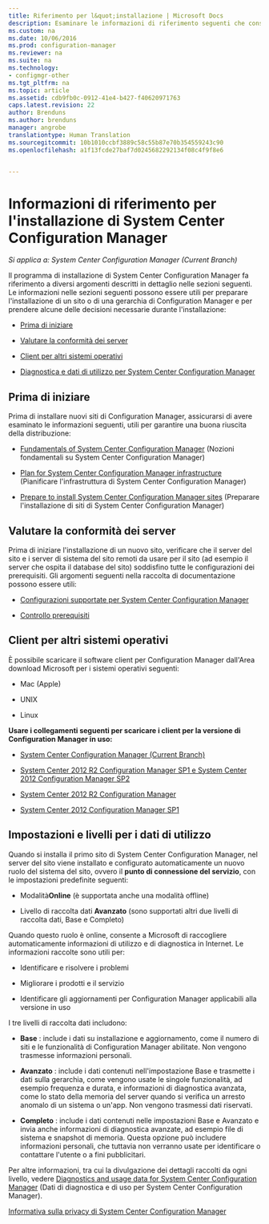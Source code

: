 ```yaml
---
title: Riferimento per l&quot;installazione | Microsoft Docs
description: Esaminare le informazioni di riferimento seguenti che consentono di preparare l&quot;installazione di un sito o di una gerarchia di Configuration Manager.
ms.custom: na
ms.date: 10/06/2016
ms.prod: configuration-manager
ms.reviewer: na
ms.suite: na
ms.technology:
- configmgr-other
ms.tgt_pltfrm: na
ms.topic: article
ms.assetid: cdb9fb0c-0912-41e4-b427-f40620971763
caps.latest.revision: 22
author: Brenduns
ms.author: brenduns
manager: angrobe
translationtype: Human Translation
ms.sourcegitcommit: 10b1010ccbf3889c58c55b87e70b354559243c90
ms.openlocfilehash: a1f13fcde27baf7d0245682292134f08c4f9f8e6


---
```

# <a name="reference-for-system-center-configuration-manager-setup"></a>Informazioni di riferimento per l'installazione di System Center Configuration Manager

*Si applica a: System Center Configuration Manager (Current Branch)*

Il programma di installazione di System Center Configuration Manager fa riferimento a diversi argomenti descritti in dettaglio nelle sezioni seguenti. Le informazioni nelle sezioni seguenti possono essere utili per preparare l'installazione di un sito o di una gerarchia di Configuration Manager e per prendere alcune delle decisioni necessarie durante l'installazione:  

-   [Prima di iniziare](#bkmk_start)  

-   [Valutare la conformità dei server](#bkmk_assess)  

-   [Client per altri sistemi operativi](#bkmk_Addclients)  

-   [Diagnostica e dati di utilizzo per System Center Configuration Manager](../../../../core/plan-design/diagnostics/diagnostics-and-usage-data.md)  

##  <a name="a-namebkmkstarta-before-you-begin"></a><a name="bkmk_start"></a> Prima di iniziare  
 Prima di installare nuovi siti di Configuration Manager, assicurarsi di avere esaminato le informazioni seguenti, utili per garantire una buona riuscita della distribuzione:  

-   [Fundamentals of System Center Configuration Manager](../../../../core/understand/fundamentals.md) (Nozioni fondamentali su System Center Configuration Manager)  

-   [Plan for System Center Configuration Manager infrastructure](../../../plan-design/network/configure-firewalls-ports-domains.md) (Pianificare l'infrastruttura di System Center Configuration Manager)  

-   [Prepare to install System Center Configuration Manager sites](prepare-to-install-sites.md) (Preparare l'installazione di siti di System Center Configuration Manager)  

##  <a name="a-namebkmkassessa-assess-server-readiness"></a><a name="bkmk_assess"></a> Valutare la conformità dei server  
 Prima di iniziare l'installazione di un nuovo sito, verificare che il server del sito e i server di sistema del sito remoti da usare per il sito (ad esempio il server che ospita il database del sito) soddisfino tutte le configurazioni dei prerequisiti. Gli argomenti seguenti nella raccolta di documentazione possono essere utili:  

-   [Configurazioni supportate per System Center Configuration Manager](../../../../core/plan-design/configs/supported-configurations.md)  

-   [Controllo prerequisiti](https://technet.microsoft.com/library/mt590813.aspx#bkmk_PreqChk)  

##  <a name="a-namebkmkaddclientsa-clients-for-additional-operating-systems"></a><a name="bkmk_Addclients"></a> Client per altri sistemi operativi  
 È possibile scaricare il software client per Configuration Manager dall'Area download Microsoft per i sistemi operativi seguenti:  

-   Mac   (Apple)  

-   UNIX  

-   Linux  

**Usare i collegamenti seguenti per scaricare i client per la versione di Configuration Manager in uso:**  

-   [System Center Configuration Manager (Current Branch)](http://www.microsoft.com/download/details.aspx?id=47719)  

-   [System Center 2012 R2 Configuration Manager SP1 e System Center 2012 Configuration Manager SP2](http://go.microsoft.com/fwlink/?LinkID=626550)  

-   [System Center 2012 R2 Configuration Manager](http://go.microsoft.com/fwlink/?LinkID=316448)  

-   [System Center 2012 Configuration Manager SP1](http://www.microsoft.com/en-pk/download/details.aspx?id=36212)  

##  <a name="a-namebkmkusagea-usage-data-levels-and-settings"></a><a name="bkmk_usage"></a> Impostazioni e livelli per i dati di utilizzo  
Quando si installa il primo sito di System Center Configuration Manager, nel server del sito viene installato e configurato automaticamente un nuovo ruolo del sistema del sito, ovvero il **punto di connessione del servizio**, con le impostazioni predefinite seguenti:  

-   Modalità**Online** (è supportata anche una modalità offline)  

-   Livello di raccolta dati **Avanzato** (sono supportati altri due livelli di raccolta dati, Base e Completo)  

Quando questo ruolo è online, consente a Microsoft di raccogliere automaticamente informazioni di utilizzo e di diagnostica in Internet. Le informazioni raccolte sono utili per:  

-   Identificare e risolvere i problemi  

-   Migliorare i prodotti e il servizio  

-   Identificare gli aggiornamenti per Configuration Manager applicabili alla versione in uso  

I tre livelli di raccolta dati includono:  

-   **Base** : include i dati su installazione e aggiornamento, come il numero di siti e le funzionalità di Configuration Manager abilitate. Non vengono trasmesse informazioni personali.  

-   **Avanzato** : include i dati contenuti nell'impostazione Base e trasmette i dati sulla gerarchia, come vengono usate le singole funzionalità, ad esempio frequenza e durata, e informazioni di diagnostica avanzata, come lo stato della memoria del server quando si verifica un arresto anomalo di un sistema o un'app. Non vengono trasmessi dati riservati.  

-   **Completo** : include i dati contenuti nelle impostazioni Base e Avanzato e invia anche informazioni di diagnostica avanzate, ad esempio file di sistema e snapshot di memoria. Questa opzione può includere informazioni personali, che tuttavia non verranno usate per identificare o contattare l'utente o a fini pubblicitari.  

Per altre informazioni, tra cui la divulgazione dei dettagli raccolti da ogni livello, vedere [Diagnostics and usage data for System Center Configuration Manager](../../../../core/plan-design/diagnostics/diagnostics-and-usage-data.md) (Dati di diagnostica e di uso per System Center Configuration Manager).  

[Informativa sulla privacy di System Center Configuration Manager](http://go.microsoft.com/fwlink/?LinkID=626527)



<!--HONumber=Dec16_HO3-->


